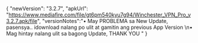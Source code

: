 { "newVersion": "3.2.7", "apkUrl": "https://www.mediafire.com/file/gt6pm540kyu7g94/Winchester_VPN_Pro_v3.2.7.apk/file", "versionNotes":"• May PROBLEMA sa New Update, pasensya.. idownload nalang po ulit at gamitin ang previous App Version \n• Mag hintay nalang ulit sa bagong Update, THANK YOU " }
